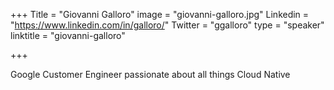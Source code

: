 +++
Title = "Giovanni Galloro"
image = "giovanni-galloro.jpg"
Linkedin = "https://www.linkedin.com/in/galloro/"
Twitter = "ggalloro"
type = "speaker"
linktitle = "giovanni-galloro"

+++

Google Customer Engineer passionate about all things Cloud Native